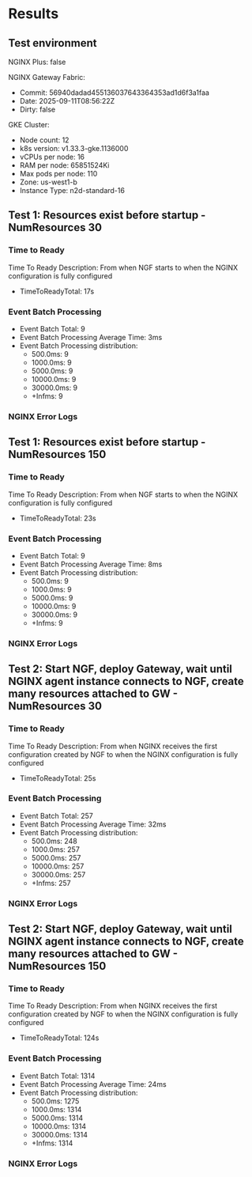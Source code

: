 # Results

## Test environment

NGINX Plus: false

NGINX Gateway Fabric:

- Commit: 56940dadad455136037643364353ad1d6f3a1faa
- Date: 2025-09-11T08:56:22Z
- Dirty: false

GKE Cluster:

- Node count: 12
- k8s version: v1.33.3-gke.1136000
- vCPUs per node: 16
- RAM per node: 65851524Ki
- Max pods per node: 110
- Zone: us-west1-b
- Instance Type: n2d-standard-16

## Test 1: Resources exist before startup - NumResources 30

### Time to Ready

Time To Ready Description: From when NGF starts to when the NGINX configuration is fully configured
- TimeToReadyTotal: 17s

### Event Batch Processing

- Event Batch Total: 9
- Event Batch Processing Average Time: 3ms
- Event Batch Processing distribution:
	- 500.0ms: 9
	- 1000.0ms: 9
	- 5000.0ms: 9
	- 10000.0ms: 9
	- 30000.0ms: 9
	- +Infms: 9

### NGINX Error Logs

## Test 1: Resources exist before startup - NumResources 150

### Time to Ready

Time To Ready Description: From when NGF starts to when the NGINX configuration is fully configured
- TimeToReadyTotal: 23s

### Event Batch Processing

- Event Batch Total: 9
- Event Batch Processing Average Time: 8ms
- Event Batch Processing distribution:
	- 500.0ms: 9
	- 1000.0ms: 9
	- 5000.0ms: 9
	- 10000.0ms: 9
	- 30000.0ms: 9
	- +Infms: 9

### NGINX Error Logs

## Test 2: Start NGF, deploy Gateway, wait until NGINX agent instance connects to NGF, create many resources attached to GW - NumResources 30

### Time to Ready

Time To Ready Description: From when NGINX receives the first configuration created by NGF to when the NGINX configuration is fully configured
- TimeToReadyTotal: 25s

### Event Batch Processing

- Event Batch Total: 257
- Event Batch Processing Average Time: 32ms
- Event Batch Processing distribution:
	- 500.0ms: 248
	- 1000.0ms: 257
	- 5000.0ms: 257
	- 10000.0ms: 257
	- 30000.0ms: 257
	- +Infms: 257

### NGINX Error Logs

## Test 2: Start NGF, deploy Gateway, wait until NGINX agent instance connects to NGF, create many resources attached to GW - NumResources 150

### Time to Ready

Time To Ready Description: From when NGINX receives the first configuration created by NGF to when the NGINX configuration is fully configured
- TimeToReadyTotal: 124s

### Event Batch Processing

- Event Batch Total: 1314
- Event Batch Processing Average Time: 24ms
- Event Batch Processing distribution:
	- 500.0ms: 1275
	- 1000.0ms: 1314
	- 5000.0ms: 1314
	- 10000.0ms: 1314
	- 30000.0ms: 1314
	- +Infms: 1314

### NGINX Error Logs
